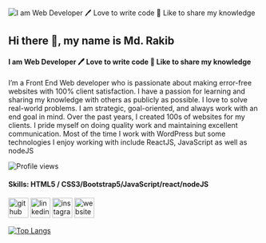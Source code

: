 
![I am Web Developer 🖊️ Love to write code 🎤 Like to share my knowledge](https://avatars.githubusercontent.com/u/78214940?v=4)
## Hi there 👋, my name is Md. Rakib
#### I am Web Developer 🖊️ Love to write code 🎤 Like to share my knowledge

I’m a Front End Web developer who is passionate about making error-free websites with 100% client satisfaction. I have a passion for learning and sharing my knowledge with others as publicly as possible. I love to solve real-world problems. I am strategic, goal-oriented, and always work with an end goal in mind. Over the past years, I created 100s of websites for my clients. I pride myself on doing quality work and maintaining excellent communication. Most of the time I work with WordPress but some technologies I enjoy working with include ReactJS, JavaScript as well as nodeJS

![Profile views](https://gpvc.arturio.dev/rakib2944) 

#### Skills:  HTML5 / CSS3/Bootstrap5/JavaScript/react/nodeJS

[<img src='https://cdn.jsdelivr.net/npm/simple-icons@3.0.1/icons/github.svg' alt='github' height='40'>](https://github.com/rakib2944)  [<img src='https://cdn.jsdelivr.net/npm/simple-icons@3.0.1/icons/linkedin.svg' alt='linkedin' height='40'>](https://www.linkedin.com/in/https://www.linkedin.com/in/md-rakib-1628a9207//)  [<img src='https://cdn.jsdelivr.net/npm/simple-icons@3.0.1/icons/instagram.svg' alt='instagram' height='40'>](https://www.instagram.com/rakib.5531/)  [<img src='https://cdn.jsdelivr.net/npm/simple-icons@3.0.1/icons/icloud.svg' alt='website' height='40'>](https://devmdrakib.com/)  

[![Top Langs](https://github-readme-stats.vercel.app/api/top-langs/?username=rakib2944)](https://github.com/anuraghazra/github-readme-stats)


 
